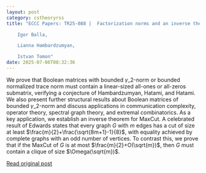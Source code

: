 ```yaml
---
layout: post
category: cstheoryrss
title: "ECCC Papers: TR25-088 |  Factorization norms and an inverse theorem for MaxCut | 

	Igor Balla, 

	Lianna Hambardzumyan, 

	Istvan Tomon"
date: 2025-07-06T08:32:36
---
```


We prove that Boolean matrices with bounded $\gamma\_2$-norm or bounded normalized trace norm must contain a linear-sized all-ones or all-zeros submatrix, verifying a conjecture of Hambardzumyan, Hatami, and Hatami. We also present further structural results about Boolean matrices of bounded $\gamma\_2$-norm and discuss applications in communication complexity, operator theory, spectral graph theory, and extremal combinatorics.
As a key application, we establish an inverse theorem for MaxCut. A celebrated result of Edwards states that every graph $G$ with $m$ edges has a cut of size at least $\frac{m}{2}+\frac{\sqrt{8m+1}-1}{8}$, with equality achieved by complete graphs with an odd number of vertices. To contrast this, we prove that if the MaxCut of $G$ is at most $\frac{m}{2}+O(\sqrt{m})$, then $G$ must contain a clique of size $\Omega(\sqrt{m})$.

[Read original post](https://eccc.weizmann.ac.il/report/2025/088)
